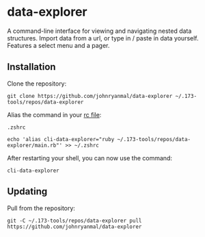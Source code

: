# data-explorer

A command-line interface for viewing and navigating nested data structures. Import data from a url, or type in / paste in data yourself. Features a select menu and a pager.

## Installation

Clone the repository:
```shell
git clone https://github.com/johnryanmal/data-explorer ~/.173-tools/repos/data-explorer
```

Alias the command in your [rc file](https://en.wikipedia.org/wiki/Configuration_file):

`.zshrc`
```shell
echo 'alias cli-data-explorer="ruby ~/.173-tools/repos/data-explorer/main.rb"' >> ~/.zshrc
```

After restarting your shell, you can now use the command:
```shell
cli-data-explorer
```

## Updating

Pull from the repository:
```
git -C ~/.173-tools/repos/data-explorer pull https://github.com/johnryanmal/data-explorer
```
